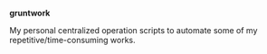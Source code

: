 **gruntwork**

My personal centralized operation scripts to automate some of my repetitive/time-consuming works.